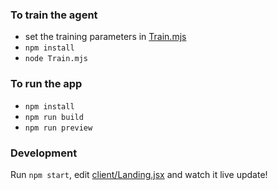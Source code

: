 ### To train the agent

- set the training parameters in [Train.mjs](AlphaZeroAgent/Train.mjs)
- `npm install`
- `node Train.mjs`

### To run the app

- `npm install`
- `npm run build`
- `npm run preview`

### Development

Run `npm start`, edit [client/Landing.jsx](client/Landing.jsx) and watch it live update!
